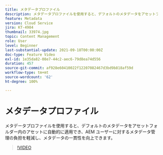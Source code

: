```yaml
---
title: メタデータプロファイル
description: メタデータプロファイルを使用すると、デフォルトのメタデータをアセットフォルダー内のアセットに自動的に適用でき、AEM ユーザーに対するメタデータ管理の負担を軽減し、メタデータの一貫性を向上できます。
feature: Metadata
version: Cloud Service
jira: KT-4984
thumbnail: 33974.jpg
topic: Content Management
role: User
level: Beginner
last-substantial-update: 2021-09-18T00:00:00Z
doc-type: Feature Video
exl-id: 1e35da82-08e7-44c2-aec6-79d8ea74d556
duration: 457
source-git-commit: af928e60410022f12207082467d3bd9b818af59d
workflow-type: tm+mt
source-wordcount: '62'
ht-degree: 100%

---
```


# メタデータプロファイル

メタデータプロファイルを使用すると、デフォルトのメタデータをアセットフォルダー内のアセットに自動的に適用でき、AEM ユーザーに対するメタデータ管理の負担を軽減し、メタデータの一貫性を向上できます。

>[!VIDEO](https://video.tv.adobe.com/v/33974?quality=12&learn=on)
